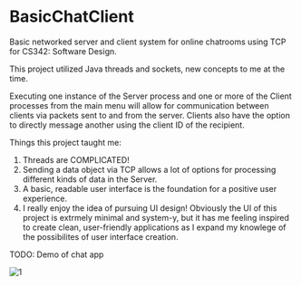 # BasicChatClient
Basic networked server and client system for online chatrooms using TCP for CS342: Software Design.

This project utilized Java threads and sockets, new concepts to me at the time.

Executing one instance of the Server process and one or more of the Client processes from the main menu will allow for communication between clients via packets sent to and from the server. Clients also have the option to directly message another using the client ID of the recipient.

Things this project taught me:
1. Threads are COMPLICATED!
2. Sending a data object via TCP allows a lot of options for processing different kinds of data in the Server.
3. A basic, readable user interface is the foundation for a positive user experience.
4. I really enjoy the idea of pursuing UI design! Obviously the UI of this project is extrmely minimal and system-y, but it has me feeling inspired to create clean, user-friendly applications as I expand my knowlege of the possibilites of user interface creation.

TODO: Demo of chat app

![1](https://user-images.githubusercontent.com/113747039/192051363-d23df073-f344-4934-be37-9a330bba1ea7.png)

